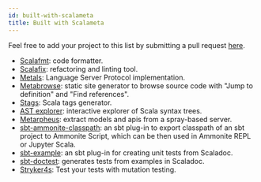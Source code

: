 ```yaml
---
id: built-with-scalameta
title: Built with Scalameta
---
```


Feel free to add your project to this list by submitting a pull request
[here](https://github.com/scalameta/tutorial/blob/master/docs/misc/built-with-scalameta.md).

- [Scalafmt](https://scalameta.org/scalafmt): code formatter.
- [Scalafix](https://scalacenter.github.io/scalafix/): refactoring and linting
  tool.
- [Metals](https://scalameta.org/metals/): Language Server Protocol
  implementation.
- [Metabrowse](https://scalameta.org/metabrowse): static site generator to browse
  source code with "Jump to definition" and "Find references".
- [Stags](https://github.com/pjrt/stags): Scala tags generator.
- [AST explorer](https://astexplorer.net/#/gist/ec56167ffafb20cbd8d68f24a37043a9/74efb238ad02abaa8fa69fc80342563efa8a1bdc):
  interactive explorer of Scala syntax trees.
- [Metarpheus](https://github.com/buildo/metarpheus):
  extract models and apis from a spray-based server.
- [sbt-ammonite-classpath](https://github.com/ThoughtWorksInc/sbt-ammonite-classpath): an sbt plug-in to export classpath of an sbt project to Ammonite Script, which can be then used in Ammonite REPL or Jupyter Scala.
- [sbt-example](https://github.com/ThoughtWorksInc/sbt-example): an sbt plug-in
  for creating unit tests from Scaladoc.
- [sbt-doctest](https://github.com/tkawachi/sbt-doctest/): generates tests from
  examples in Scaladoc.
- [Stryker4s](https://github.com/stryker-mutator/stryker4s): Test your tests with mutation testing.
